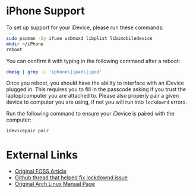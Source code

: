 # iPhone Support

To set up support for your iDevice, please run these commands:

```bash
sudo pacman -Sy ifuse usbmuxd libplist libimobiledevice
mkdir ~/iPhone
reboot
```

You can confirm it with typing in the following command after a reboot:

```bash
dmesg | grep -i 'iphone\|ipad\|ipod'
```

Once you reboot, you should have the ability to interface with an iDevice plugged in.
This requires you to fill in the passcode asking if you trust the laptop/computer you are attached to.
Please also properly pair a given device to computer you are using, if not you will run into `lockdownd` errors.

Run the following command to ensure your iDevice is paired with the computer:

```bash
idevicepair pair
```

# External Links

- [Original FOSS Article](https://itsfoss.com/iphone-antergos-linux/)
- [Github thread that helped fix lockdownd issue](https://github.com/libimobiledevice/ifuse/issues/39)
- [Original Arch Linux Manual Page](https://wiki.archlinux.org/index.php/User:Lekensteyn/Upgrading_iOS)
